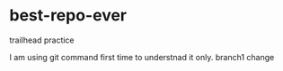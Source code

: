 # best-repo-ever
trailhead practice

I am using git command first time to understnad it only.
branch1 change
